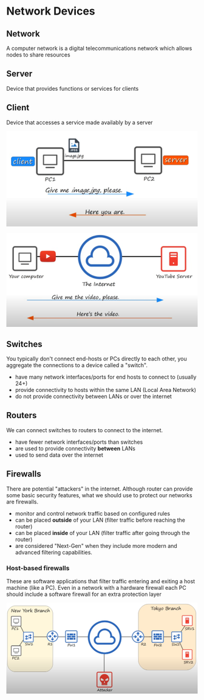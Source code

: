 # Network Devices

## Network
A computer network is a digital telecommunications network which allows nodes to share resources

## Server
Device that provides functions or services for clients

## Client
Device that accesses a service made availably by a server

![](docs/client_sv_1.png)

![](docs/client_sv_2.png)

## Switches
You typically don't connect end-hosts or PCs directly to each other, you aggregate the connections to a device called a "switch".

* have many network interfaces/ports for end hosts to connect to (usually 24+)
* provide connectivity to hosts within the same LAN (Local Area Network)
* do not provide connectivity between LANs or over the internet

## Routers
We can connect switches to routers to connect to the internet.

* have fewer network interfaces/ports than switches
* are used to provide connectivity **between** LANs
* used to send data over the internet

## Firewalls
There are potential "attackers" in the internet.
Although router can provide some basic security features, what we should use to protect our networks are firewalls.

* monitor and control network traffic based on configured rules
* can be placed **outside** of your LAN (filter traffic before reaching the router)
* can be placed **inside** of your LAN (filter traffic after going through the router)
* are considered "Next-Gen" when they include more modern and advanced filtering capabilities.

### Host-based firewalls
These are software applications that filter traffic entering and exiting a host machine (like a PC).
Even in a network with a hardware firewall each PC should include a software firewall for an extra protection layer

![](docs/switches_routers_and_firewalls.png)
